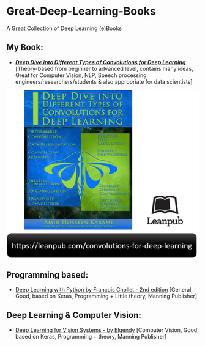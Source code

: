 # Great-Deep-Learning-Books
A Great Collection of Deep Learning (e)Books

## My Book:
- [**_Deep Dive into Different Types of Convolutions for Deep Learning_**](https://leanpub.com/convolutions-for-deep-learning) [Theory-based from beginner to advanced level, contains many ideas, Great for Computer Vision, NLP, Speech processing engineers/researchers/students & also appropriate for data scientists]   

<p align="center">
  <img src="./MyBook_logo.jpg?raw=true" alt="My_Book_Logo"/>
</p>


## Programming based:
- [Deep Learning with Python by Francois Chollet - 2nd edition](https://www.manning.com/books/deep-learning-with-python) [General, Good, based on Keras, Programming + Little theory, Manning Publisher]  

## Deep Learning & Computer Vision:
- [Deep Learning for Vision Systems - by Elgendy](https://www.manning.com/books/deep-learning-for-vision-systems) [Computer Vision, Good, based on Keras, Programming + theory, Manning Publisher]  

